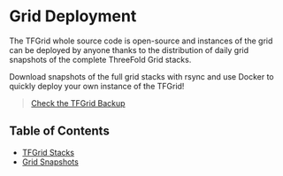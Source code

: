 # Grid Deployment

The TFGrid whole source code is open-source and instances of the grid can be deployed by anyone thanks to the distribution of daily grid snapshots of the complete ThreeFold Grid stacks.

Download snapshots of the full grid stacks with rsync and use Docker to quickly deploy your own instance of the TFGrid!

> [Check the TFGrid Backup](https://dashboard.bknd1.ninja.tf/)

## Table of Contents

- [TFGrid Stacks](./tfgrid_stacks.md)
- [Grid Snapshots](./snapshots.md)